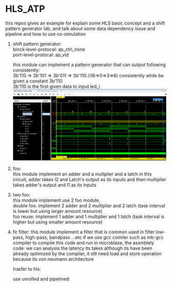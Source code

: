 # HLS_ATP
this repos gives an example for explain some HLS basic concept and a shift pattern generator lab, and talk about some data dependency issue and pipeline and how to use co-simulation  


1. shift pattern generator:  
   block-level-protocal: ap_ctrl_none  
   port-level-protocal: ap_vld  
   
   this module can implement a pattern generator that can output following consistently:  
   3b'110 => 3b'101 => 3b'011 => 3b'110  //(6=>5=>3=>6) consistently while be given a constant 3b'110  
   3b'110 is the first given data to input led_i  
   ![alt text](https://github.com/joshuahwfwEE/HLS_ATP/blob/main/HLS_shift_pattern1.png?raw=true)  
   
3. foo:  
   this module implement an adder and a multplier and a latch in this circuit,
   adder takes l2 and Latch's output as its inputs and then multiplier takes adder's output and l1 as its inputs

4. two foo:  
   this module implement use 2 foo module,  
   double foo: implement 2 adder and 2 multiplier and 2 latch (task interval is lower but using larger amount resource)  
   foo reuse: implement 1 adder and 1 multiplier and 1 latch (task interval is higher but using smaller amount resource)  

5. fir filter:
   this module implement a filter that is common used in filter low-pass, high-pass, bandpass ...etc
   if we use gcc comiler such as mb-gcc compiler to compile this code and run in microblaze,
   the assmblely code:
   we can analysis the latency its takes although its have been already optimized by the compiler, it stll need load and store operation because its von neumann architecture

   trasfer to hls:

   use unrolled and pipelined:
   
